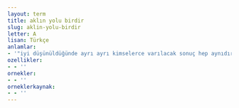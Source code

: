 ```yaml
---
layout: term
title: aklın yolu birdir
slug: aklin-yolu-birdir
letter: A
lisan: Türkçe
anlamlar:
- '"iyi düşünüldüğünde ayrı ayrı kimselerce varılacak sonuç hep aynıdır" anlamında kullanılan bir söz'
ozellikler:
- - ''
ornekler:
- - ''
orneklerkaynak:
- - ''
---
```

